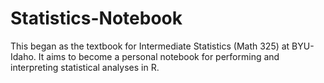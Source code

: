 # Statistics-Notebook
This began as the textbook for Intermediate Statistics (Math 325) at BYU-Idaho. It aims to become a personal notebook for performing and interpreting statistical analyses in R.
